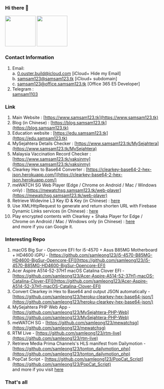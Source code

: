 ### Hi there 👋

<a href="https://github.com/samleong123"><img src="https://github-readme-stats.vercel.app/api?username=samleong123&show_icons=true&count_private=true" height=100 /></a>
<a href="https://github.com/samleong123"><img src="https://github-readme-stats.vercel.app/api/top-langs/?username=samleong123&layout=compact" height=100 /></a>


### Contact Information 
1. Email: </br>
a. <a href="mailto:0.ouster.build@icloud.com">0.ouster.build@icloud.com</a> [iCloud+ Hide my Email] </br> b. <a href="mailto:samsam123@samsam123.tk">samsam123@samsam123.tk</a> [iCloud+ subdomain]</br> c. <a href="mailto:samsam123@office.samsam123.tk">samsam123@office.samsam123.tk</a> [Office 365 E5 Developer]
2. Telegram : </br> <a href="https://t.me/samsam1103">samsam1103</a>

### Link 
1. Main Website : [https://www.samsam123.tk](https://www.samsam123.tk)
2. Blog (in Chinese) : [https://blog.samsam123.tk](https://blog.samsam123.tk)
3. Education website : [https://edu.samsam123.tk](https://edu.samsam123.tk) 
4. MySejahtera Details Checker : [https://www.samsam123.tk/MySejahtera](https://www.samsam123.tk/MySejahtera)
5. Malaysia Vaccination Record Checker : [https://www.samsam123.tk/vaksinmy](https://www.samsam123.tk/vaksinmy)
6. Clearkey Hex to Base64 Converter : [https://clearkey-base64-2-hex-json.herokuapp.com/](https://clearkey-base64-2-hex-json.herokuapp.com/)
7. meWATCH SG Web Player (Edge / Chrome on Android / Mac / Windows only) : [https://mewatchsg.samsam123.tk/web-player](https://mewatchsg.samsam123.tk/web-player) 
8. Retrieve Widevine L3 Key ID & Key (in Chinese) : [here](https://blog.samsam123.tk/articles/decrypt-widevine-l3)
9. Use XMLHttpRequest to generate and return shorten URL with Firebase Dynamic Links services (in Chinese) : [here](https://blog.samsam123.tk/articles/firebase-dynamic-url-with-XMLHttpRequest)
10. Play encrypted contents with Clearkey + Shaka Player for Edge / Chrome on Android / Mac / Windows only (in Chinese) : [here](https://blog.samsam123.tk/articles/shaka-player-clearkeys-browser) </br>
and more if you can Google it.


### Interesting Repo
1. macOS Big Sur - Opencore EFI for i5-4570 + Asus B85MG Motherboard + HD4600 iGPU - [https://github.com/samleong123/i5-4570-B85MG-HD4600-BigSur-Opencore-EFI](https://github.com/samleong123/i5-4570-B85MG-HD4600-BigSur-Opencore-EFI)
2. Acer Aspire A514-52-37H1 macOS Catalina Clover EFI - [https://github.com/samleong123/Acer-Aspire-A514-52-37H1-macOS-Catalina-Clover-EFI](https://github.com/samleong123/Acer-Aspire-A514-52-37H1-macOS-Catalina-Clover-EFI)
3. Convert Clearkey in Hex to Base64 and output JSON automatically - [https://github.com/samleong123/heroku-clearkey-hex-base64-json/](https://github.com/samleong123/heroku-clearkey-hex-base64-json/)
4. MySejahtera PHP Web App - [https://github.com/samleong123/MySejahtera-PHP-Web](https://github.com/samleong123/MySejahtera-PHP-Web)
5. meWATCH SG - [https://github.com/samleong123/mewatchsg](https://github.com/samleong123/mewatchsg)
6. RTM Live - [https://github.com/samleong123/rtm-live](https://github.com/samleong123/rtm-live)
7. Retrieve Media Prima Channels's HLS manifest from Dailymotion - [https://github.com/samleong123/tonton_dailymotion_php](https://github.com/samleong123/tonton_dailymotion_php)
8. PopCat Script - [https://github.com/samleong123/PopCat_Script](https://github.com/samleong123/PopCat_Script) </br>
and more if you visit [here](https://github.com/samleong123?tab=repositories)

### That's all
